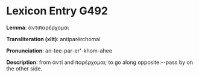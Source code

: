 # Lexicon Entry G492

**Lemma**: ἀντιπαρέρχομαι

**Transliteration (xlit)**: antiparérchomai

**Pronunciation**: an-tee-par-er'-khom-ahee

**Description**:
from ἀντί and παρέρχομαι; to go along opposite:--pass by on the other side.
